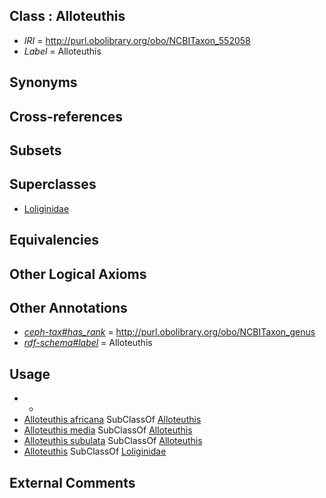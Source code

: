 
## Class : Alloteuthis

 * *IRI* = http://purl.obolibrary.org/obo/NCBITaxon_552058
 * *Label* = Alloteuthis

## Synonyms


## Cross-references


## Subsets


## Superclasses

 * [Loliginidae](../../NCBITaxon/15/NCBITaxon_6615.md)

## Equivalencies


## Other Logical Axioms


## Other Annotations

 * *[ceph-tax#has_rank](../../ceph-tax#has/nk/ceph-tax#has_rank.md)* = http://purl.obolibrary.org/obo/NCBITaxon_genus
 * *[rdf-schema#label](../../el/rdf-schema#label.md)* = Alloteuthis

## Usage

 * -
 * [Alloteuthis africana](../../NCBITaxon/90/NCBITaxon_549390.md) SubClassOf [Alloteuthis](../../NCBITaxon/58/NCBITaxon_552058.md)
 * [Alloteuthis media](../../NCBITaxon/91/NCBITaxon_549391.md) SubClassOf [Alloteuthis](../../NCBITaxon/58/NCBITaxon_552058.md)
 * [Alloteuthis subulata](../../NCBITaxon/69/NCBITaxon_54069.md) SubClassOf [Alloteuthis](../../NCBITaxon/58/NCBITaxon_552058.md)
 * [Alloteuthis](../../NCBITaxon/58/NCBITaxon_552058.md) SubClassOf [Loliginidae](../../NCBITaxon/15/NCBITaxon_6615.md)

## External Comments

